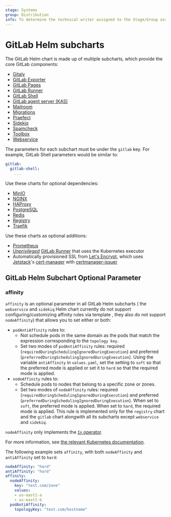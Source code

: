 ```yaml
---
stage: Systems
group: Distribution
info: To determine the technical writer assigned to the Stage/Group associated with this page, see https://handbook.gitlab.com/handbook/product/ux/technical-writing/#assignments
---
```


# GitLab Helm subcharts

The GitLab Helm chart is made up of multiple subcharts,
which provide the core GitLab components:

- [Gitaly](gitaly/index.md)
- [GitLab Exporter](gitlab-exporter/index.md)
- [GitLab Pages](gitlab-pages/index.md)
- [GitLab Runner](gitlab-runner/index.md)
- [GitLab Shell](gitlab-shell/index.md)
- [GitLab agent server (KAS)](kas/index.md)
- [Mailroom](mailroom/index.md)
- [Migrations](migrations/index.md)
- [Praefect](praefect/index.md)
- [Sidekiq](sidekiq/index.md)
- [Spamcheck](spamcheck/index.md)
- [Toolbox](toolbox/index.md)
- [Webservice](webservice/index.md)

The parameters for each subchart must be under the `gitlab` key. For example,
GitLab Shell parameters would be similar to:

```yaml
gitlab:
  gitlab-shell:
    ...
```

Use these charts for optional dependencies:

- [MinIO](../minio/index.md)
- [NGINX](../nginx/index.md)
- [HAProxy](../haproxy/index.md)
- [PostgreSQL](https://artifacthub.io/packages/helm/bitnami/postgresql)
- [Redis](https://artifacthub.io/packages/helm/bitnami/redis)
- [Registry](../registry/index.md)
- [Traefik](../traefik/index.md)

Use these charts as optional additions:

- [Prometheus](https://artifacthub.io/packages/helm/prometheus-community/prometheus)
- [_Unprivileged_](https://docs.gitlab.com/runner/install/kubernetes.html#running-docker-in-docker-containers-with-gitlab-runner) [GitLab Runner](https://docs.gitlab.com/runner/) that uses the Kubernetes executor
- Automatically provisioned SSL from [Let's Encrypt](https://letsencrypt.org/), which uses [Jetstack](https://venafi.com/jetstack-consult/)'s [cert-manager](https://cert-manager.io/docs/) with [certmanager-issuer](../certmanager-issuer/index.md)

## GitLab Helm Subchart Optional Parameter

### affinity

`affinity` is an optional parameter in all GitLab Helm subcharts ( the `webservice` and `sidekiq` Helm chart currently do not support configuring/customizing affinity rules via template , they also do not support `nodeAffinity`) that allows you to set either or both:

- `podAntiAffinity` rules to:
  - Not schedule pods in the same domain as the pods that match the expression corresponding to the `topology key`.
  - Set two modes of `podAntiAffinity` rules: required (`requiredDuringSchedulingIgnoredDuringExecution`) and preferred
    (`preferredDuringSchedulingIgnoredDuringExecution`). Using the variable `antiAffinity` in `values.yaml`, set the setting to `soft` so that the preferred mode is
    applied or set it to `hard` so that the required mode is applied.
- `nodeAffinity` rules to:
  - Schedule pods to nodes that belong to a specific zone or zones.
  - Set two modes of `nodeAffinity` rules: required (`requiredDuringSchedulingIgnoredDuringExecution`) and preferred
    (`preferredDuringSchedulingIgnoredDuringExecution`). When set to `soft`, the preferred mode is applied. When set to `hard`, the required mode is applied. This
    rule is implemented only for the `registry` chart and the `gitlab` chart alongwith all its subcharts except `webservice` and `sidekiq`.

`nodeAffinity` only implements the [`In` operator](https://kubernetes.io/docs/concepts/scheduling-eviction/assign-pod-node/#operators).

For more information, see [the relevant Kubernetes documentation](https://kubernetes.io/docs/concepts/scheduling-eviction/assign-pod-node/#affinity-and-anti-affinity).

The following example sets `affinity`, with both `nodeAffinity` and `antiAffinity` set to `hard`:

```yaml
nodeAffinity: "hard"
antiAffinity: "hard"
affinity:
  nodeAffinity:
    key: "test.com/zone"
    values:
    - us-east1-a
    - us-east1-b
  podAntiAffinity:
    topologyKey: "test.com/hostname"
```

